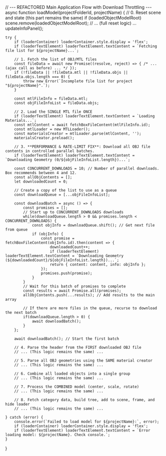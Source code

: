 // --- REFACTORED Main Application Flow with Download Throttling ---
async function loadModel(projectFolderId, projectName) {
    // 0. Reset scene and state (this part remains the same)
    if (loadedObjectModelRoot) scene.remove(loadedObjectModelRoot);
    // ... (full reset logic) ...
    updateInfoPanel();

    try {
        if (loaderContainer) loaderContainer.style.display = 'flex';
        if (loaderTextElement) loaderTextElement.textContent = `Fetching file list for ${projectName}...`;
        
        // 1. Fetch the list of OBJ/MTL files
        const fileData = await new Promise((resolve, reject) => { /* ... (ajax call as before) ... */ });
        if (!fileData || !fileData.mtl || !fileData.objs || fileData.objs.length === 0) {
            throw new Error(`Incomplete file list for project "${projectName}".`);
        }

        const mtlFileInfo = fileData.mtl;
        const objFileInfoList = fileData.objs;

        // 2. Load the SINGLE MTL file ONCE
        if (loaderTextElement) loaderTextElement.textContent = `Loading Materials...`;
        const mtlContent = await fetchBoxFileContent(mtlFileInfo.id);
        const mtlLoader = new MTLLoader();
        const materialsCreator = mtlLoader.parse(mtlContent, '');
        materialsCreator.preload();

        // 3. **PERFORMANCE & RATE-LIMIT FIX**: Download all OBJ file contents in controlled parallel batches.
        if (loaderTextElement) loaderTextElement.textContent = `Downloading Geometry (0/${objFileInfoList.length})...`;
        
        const CONCURRENT_DOWNLOADS = 10; // Number of parallel downloads. Box recommends between 4 and 12.
        const allObjContents = [];
        let downloadedCount = 0;
        
        // Create a copy of the list to use as a queue
        const downloadQueue = [...objFileInfoList];

        const downloadBatch = async () => {
            const promises = [];
            // Start up to CONCURRENT_DOWNLOADS downloads
            while(downloadQueue.length > 0 && promises.length < CONCURRENT_DOWNLOADS) {
                const objInfo = downloadQueue.shift(); // Get next file from queue
                if (objInfo) {
                    const promise = fetchBoxFileContent(objInfo.id).then(content => {
                        downloadedCount++;
                        if (loaderTextElement) loaderTextElement.textContent = `Downloading Geometry (${downloadedCount}/${objFileInfoList.length})...`;
                        return { content: content, info: objInfo };
                    });
                    promises.push(promise);
                }
            }
            // Wait for this batch of promises to complete
            const results = await Promise.all(promises);
            allObjContents.push(...results); // Add results to the main array

            // If there are more files in the queue, recurse to download the next batch
            if(downloadQueue.length > 0) {
                await downloadBatch();
            }
        };

        await downloadBatch(); // Start the first batch

        // 4. Parse the header from the FIRST downloaded OBJ file
        // ... (This logic remains the same) ...
        
        // 5. Parse all OBJ geometries using the SAME material creator
        // ... (This logic remains the same) ...

        // 6. Combine all loaded objects into a single group
        // ... (This logic remains the same) ...

        // 7. Process the COMBINED model (center, scale, rotate)
        // ... (This logic remains the same) ...

        // 8. Fetch category data, build tree, add to scene, frame, and hide loader
        // ... (This logic remains the same) ...

    } catch (error) {
        console.error(`Failed to load model for ${projectName}:`, error);
        if (loaderContainer) loaderContainer.style.display = 'flex';
        if (loaderTextElement) loaderTextElement.textContent = `Error loading model: ${projectName}. Check console.`;
    }
}
